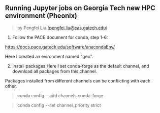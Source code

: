 ## Running Jupyter jobs on Georgia Tech new HPC environment (Pheonix)
> by Pengfei Liu (pengfei.liu@eas.gatech.edu)

1. Follow the PACE document for conda, step 1-6:

https://docs.pace.gatech.edu/software/anacondaEnv/

Here I created an evironment named "geo".

2. Install packages
Here I set conda-forge as the default channel, and download all packages from this channel.

Packages installed from different channels can be conflicting with each other.
> conda config --add channels conda-forge 

> conda config --set channel_priority strict
